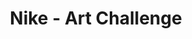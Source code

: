 ---
layout: post
title: Nike - Art Challenge
thumb: /images/work-nike.jpg
year: 2010
agency: Personal project
role: Supporting Flash Developer
href: https://vimeo.com/16612423
---